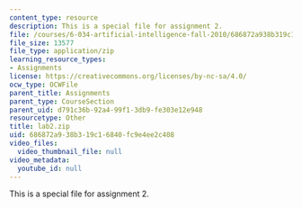 ```yaml
---
content_type: resource
description: This is a special file for assignment 2.
file: /courses/6-034-artificial-intelligence-fall-2010/686872a938b319c16840fc9e4ee2c408_lab2.zip
file_size: 13577
file_type: application/zip
learning_resource_types:
- Assignments
license: https://creativecommons.org/licenses/by-nc-sa/4.0/
ocw_type: OCWFile
parent_title: Assignments
parent_type: CourseSection
parent_uid: d791c36b-92a4-99f1-3db9-fe303e12e948
resourcetype: Other
title: lab2.zip
uid: 686872a9-38b3-19c1-6840-fc9e4ee2c408
video_files:
  video_thumbnail_file: null
video_metadata:
  youtube_id: null
---
```

This is a special file for assignment 2.